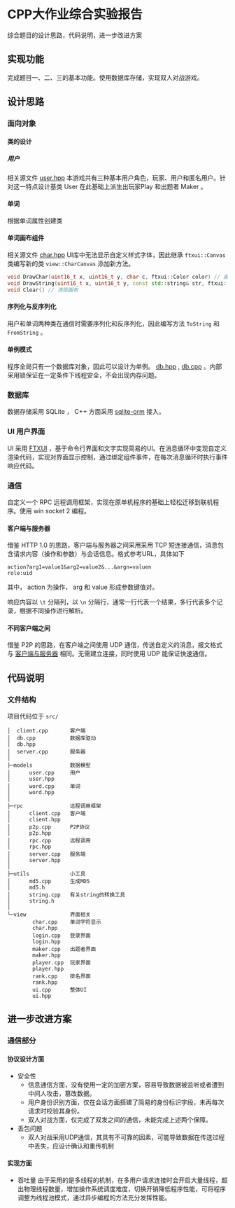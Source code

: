 # CPP大作业综合实验报告

综合题目的设计思路，代码说明，进一步改进方案

## 实现功能

完成题目一、二、三的基本功能。使用数据库存储，实现双人对战游戏。

## 设计思路

### 面向对象

#### 类的设计

##### 用户

相关源文件 [user.hpp](./src/models/user.hpp)
本游戏共有三种基本用户角色，玩家、用户和匿名用户。针对这一特点设计基类 User 在此基础上派生出玩家Play 和出题者 Maker 。

#### 单词

根据单词属性创建类

#### 单词画布组件

相关源文件 [char.hpp](./src/view/char.hpp)
UI库中无法显示自定义样式字体，因此继承 `ftxui::Canvas` 类编写新的类 `view::CharCanvas` 添加新方法。

```c++
void DrawChar(uint16_t x, uint16_t y, char c, ftxui::Color color) // 画大字
void DrawString(uint16_t x, uint16_t y, const std::string& str, ftxui::Color color) // 画大字字符串
void Clear() // 清除画布
```

#### 序列化与反序列化

用户和单词两种类在通信时需要序列化和反序列化，因此编写方法 `ToString` 和 `FromString` 。

#### 单例模式

程序全局只有一个数据库对象，因此可以设计为单例。 [db.hpp](./src/db.hpp) , [db.cpp](./src/db.cpp) 。内部采用锁保证在一定条件下线程安全，不会出现内存问题。

### 数据库

数据存储采用 SQLite ， C++ 方面采用 [sqlite-orm](https://github.com/fnc12/sqlite_orm) 接入。

### UI 用户界面

UI 采用 [FTXUI](https://github.com/ArthurSonzogni/FTXUI) ，基于命令行界面和文字实现简易的UI。在消息循环中变现自定义渲染代码，实现对界面显示控制，通过绑定组件事件，在每次消息循环时执行事件响应代码。

### 通信

自定义一个 RPC 远程调用框架，实现在原单机程序的基础上轻松迁移到联机程序。使用 win socket 2 编程。

#### 客户端与服务器

借鉴 HTTP 1.0 的思路，客户端与服务器之间采用采用 TCP 短连接通信，消息包含请求内容（操作和参数）与会话信息。格式参考URL，具体如下

```text
action?arg1=value1&arg2=value2&...&argn=valuen
role:uid
```

其中， action 为操作， arg 和 value 形成参数键值对。

响应内容以 `\t` 分隔列，以 `\n` 分隔行，通常一行代表一个结果，多行代表多个记录，根据不同操作进行解析。

#### 不同客户端之间

借鉴 P2P 的思路，在客户端之间使用 UDP 通信，传送自定义的消息，报文格式与 [客户端与服务器](#客户端与服务器) 相同。无需建立连接，同时使用 UDP 能保证快速通信。

## 代码说明

### 文件结构

项目代码位于 `src/`

```text
│  client.cpp       客户端
│  db.cpp           数据库驱动
│  db.hpp
│  server.cpp       服务器
│  
├─models            数据模型
│      user.cpp     用户
│      user.hpp
│      word.cpp     单词
│      word.hpp
│      
├─rpc               远程调用框架
│      client.cpp   客户端
│      client.hpp
│      p2p.cpp      P2P协议
│      p2p.hpp
│      rpc.cpp      远程调用
│      rpc.hpp
│      server.cpp   服务端
│      server.hpp
│      
├─utils             小工具
│      md5.cpp      生成MD5
│      md5.h
│      string.cpp   有关string的转换工具
│      string.h
│      
└─view              界面相关
        char.cpp    单词字符显示
        char.hpp
        login.cpp   登录界面
        login.hpp
        maker.cpp   出题者界面
        maker.hpp
        player.cpp  玩家界面
        player.hpp
        rank.cpp    排名界面
        rank.hpp
        ui.cpp      整体UI
        ui.hpp
```

## 进一步改进方案

### 通信部分

#### 协议设计方面

- 安全性
  - 信息通信方面，没有使用一定的加密方案，容易导致数据被监听或者遭到中间人攻击，篡改数据。
  - 用户身份识别方面，仅在会话方面搭建了简易的身份标识字段，未再每次请求时校验其身份。
  - 双人对战方面，仅完成了双发之间的通信，未能完成上述两个保障。
- 丢包问题
  - 双人对战采用UDP通信，其具有不可靠的因素，可能导致数据在传送过程中丢失，应设计确认和重传机制

#### 实现方面

- 吞吐量
  由于采用的是多线程的机制，在多用户请求连接时会开启大量线程，超出物理线程数量，增加操作系统调度难度，切换开销降低程序性能，可将程序调整为线程池模式，通过异步编程的方法充分发挥性能。
